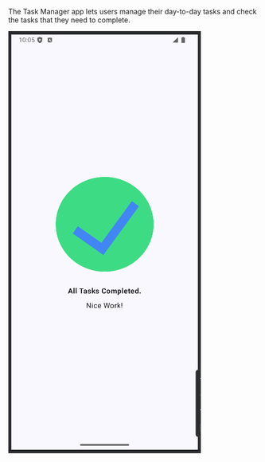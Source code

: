 The Task Manager app lets users manage their day-to-day tasks and check the tasks that they need to complete.

![image alt](task_manager.png)
